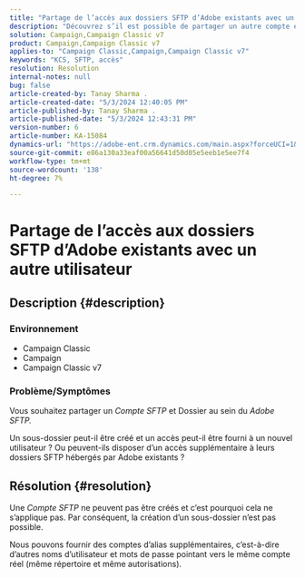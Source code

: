 ```yaml
---
title: "Partage de l’accès aux dossiers SFTP d’Adobe existants avec un autre utilisateur"
description: "Découvrez s’il est possible de partager un autre compte et dossier SFTP dans le Adobe SFTP."
solution: Campaign,Campaign Classic v7
product: Campaign,Campaign Classic v7
applies-to: "Campaign Classic,Campaign,Campaign Classic v7"
keywords: "KCS, SFTP, accès"
resolution: Resolution
internal-notes: null
bug: false
article-created-by: Tanay Sharma .
article-created-date: "5/3/2024 12:40:05 PM"
article-published-by: Tanay Sharma .
article-published-date: "5/3/2024 12:43:31 PM"
version-number: 6
article-number: KA-15084
dynamics-url: "https://adobe-ent.crm.dynamics.com/main.aspx?forceUCI=1&pagetype=entityrecord&etn=knowledgearticle&id=8e86db3d-4a09-ef11-9f8a-6045bd026dc7"
source-git-commit: e86a130a33eaf00a56641d50d05e5eeb1e5ee7f4
workflow-type: tm+mt
source-wordcount: '138'
ht-degree: 7%

---
```


# Partage de l’accès aux dossiers SFTP d’Adobe existants avec un autre utilisateur

## Description {#description}


### <b>Environnement</b>

- Campaign Classic
- Campaign
- Campaign Classic v7


### <b>Problème/Symptômes</b>

Vous souhaitez partager un *Compte SFTP* et Dossier au sein du *Adobe SFTP.*

Un sous-dossier peut-il être créé et un accès peut-il être fourni à un nouvel utilisateur ? Ou peuvent-ils disposer d’un accès supplémentaire à leurs dossiers SFTP hébergés par Adobe existants ?


## Résolution {#resolution}


Une *Compte SFTP* ne peuvent pas être créés et c’est pourquoi cela ne s’applique pas. Par conséquent, la création d’un sous-dossier n’est pas possible.

Nous pouvons fournir des comptes d’alias supplémentaires, c’est-à-dire d’autres noms d’utilisateur et mots de passe pointant vers le même compte réel (même répertoire et même autorisations).
